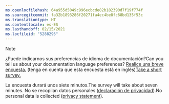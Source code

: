 ```yaml
---
ms.openlocfilehash: 64a955d5049c996ecbcde82b182390d7f19f774f
ms.sourcegitcommit: fa32b1893286f20271fa4ec4be8fc68bd135f53c
ms.translationtype: HT
ms.contentlocale: es-ES
ms.lasthandoff: 02/15/2021
ms.locfileid: "5288295"
---
```

> [!NOTE]
><span data-ttu-id="0da3c-101">¿Puede indicarnos sus preferencias de idioma de documentación?</span><span class="sxs-lookup"><span data-stu-id="0da3c-101">Can you tell us about your documentation language preferences?</span></span> <span data-ttu-id="0da3c-102">[Realice una breve encuesta.](https://aka.ms/BAG_Docs_Language_Survey) (tenga en cuenta que esta encuesta está en inglés)</span><span class="sxs-lookup"><span data-stu-id="0da3c-102">[Take a short survey.](https://aka.ms/BAG_Docs_Language_Survey)</span></span>
>
><span data-ttu-id="0da3c-103">La encuesta durará unos siete minutos.</span><span class="sxs-lookup"><span data-stu-id="0da3c-103">The survey will take about seven minutes.</span></span> <span data-ttu-id="0da3c-104">No se recopilan datos personales ([declaración de privacidad](https://go.microsoft.com/fwlink/?LinkId=521839)).</span><span class="sxs-lookup"><span data-stu-id="0da3c-104">No personal data is collected ([privacy statement](https://go.microsoft.com/fwlink/?LinkId=521839)).</span></span>
